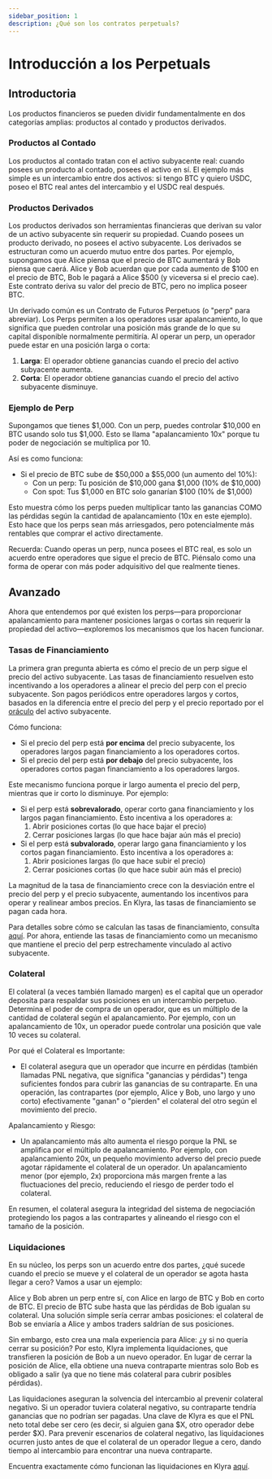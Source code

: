 ```yaml
---
sidebar_position: 1
description: ¿Qué son los contratos perpetuals?
---
```


# Introducción a los Perpetuals

## Introductoria
Los productos financieros se pueden dividir fundamentalmente en dos categorías amplias: productos al contado y productos derivados.

### Productos al Contado
Los productos al contado tratan con el activo subyacente real: cuando posees un producto al contado, posees el activo en sí. El ejemplo más simple es un intercambio entre dos activos: si tengo BTC y quiero USDC, poseo el BTC real antes del intercambio y el USDC real después.

### Productos Derivados
Los productos derivados son herramientas financieras que derivan su valor de un activo subyacente sin requerir su propiedad. Cuando posees un producto derivado, no posees el activo subyacente. Los derivados se estructuran como un acuerdo mutuo entre dos partes. Por ejemplo, supongamos que Alice piensa que el precio de BTC aumentará y Bob piensa que caerá. Alice y Bob acuerdan que por cada aumento de \$100 en el precio de BTC, Bob le pagará a Alice \$500 (y viceversa si el precio cae). Este contrato deriva su valor del precio de BTC, pero no implica poseer BTC.

Un derivado común es un Contrato de Futuros Perpetuos (o "perp" para abreviar). Los Perps permiten a los operadores usar apalancamiento, lo que significa que pueden controlar una posición más grande de lo que su capital disponible normalmente permitiría. Al operar un perp, un operador puede estar en una posición larga o corta:

1. **Larga**: El operador obtiene ganancias cuando el precio del activo subyacente aumenta.
2. **Corta**: El operador obtiene ganancias cuando el precio del activo subyacente disminuye.

### Ejemplo de Perp
Supongamos que tienes \$1,000. Con un perp, puedes controlar \$10,000 en BTC usando solo tus \$1,000. Esto se llama "apalancamiento 10x" porque tu poder de negociación se multiplica por 10.

Así es como funciona:
- Si el precio de BTC sube de \$50,000 a \$55,000 (un aumento del 10%):
  - Con un perp: Tu posición de \$10,000 gana \$1,000 (10% de \$10,000)
  - Con spot: Tus \$1,000 en BTC solo ganarían \$100 (10% de \$1,000)

Esto muestra cómo los perps pueden multiplicar tanto las ganancias COMO las pérdidas según la cantidad de apalancamiento (10x en este ejemplo). Esto hace que los perps sean más arriesgados, pero potencialmente más rentables que comprar el activo directamente.

Recuerda: Cuando operas un perp, nunca posees el BTC real, es solo un acuerdo entre operadores que sigue el precio de BTC. Piénsalo como una forma de operar con más poder adquisitivo del que realmente tienes.

## Avanzado
Ahora que entendemos por qué existen los perps—para proporcionar apalancamiento para mantener posiciones largas o cortas sin requerir la propiedad del activo—exploremos los mecanismos que los hacen funcionar.

### Tasas de Financiamiento
La primera gran pregunta abierta es cómo el precio de un perp sigue el precio del activo subyacente. Las tasas de financiamiento resuelven esto incentivando a los operadores a alinear el precio del perp con el precio subyacente. Son pagos periódicos entre operadores largos y cortos, basados en la diferencia entre el precio del perp y el precio reportado por el [oráculo](./oracle.md) del activo subyacente.

Cómo funciona:
- Si el precio del perp está **por encima** del precio subyacente, los operadores largos pagan financiamiento a los operadores cortos.
- Si el precio del perp está **por debajo** del precio subyacente, los operadores cortos pagan financiamiento a los operadores largos.

Este mecanismo funciona porque ir largo aumenta el precio del perp, mientras que ir corto lo disminuye. Por ejemplo:
- Si el perp está **sobrevalorado**, operar corto gana financiamiento y los largos pagan financiamiento. Esto incentiva a los operadores a:
  1. Abrir posiciones cortas (lo que hace bajar el precio)
  2. Cerrar posiciones largas (lo que hace bajar aún más el precio)
- Si el perp está **subvalorado**, operar largo gana financiamiento y los cortos pagan financiamiento. Esto incentiva a los operadores a:
  1. Abrir posiciones largas (lo que hace subir el precio)
  2. Cerrar posiciones cortas (lo que hace subir aún más el precio)

La magnitud de la tasa de financiamiento crece con la desviación entre el precio del perp y el precio subyacente, aumentando los incentivos para operar y realinear ambos precios. En Klyra, las tasas de financiamiento se pagan cada hora.

Para detalles sobre cómo se calculan las tasas de financiamiento, consulta [aquí](./funding-rates.md). Por ahora, entiende las tasas de financiamiento como un mecanismo que mantiene el precio del perp estrechamente vinculado al activo subyacente.

### Colateral
El colateral (a veces también llamado margen) es el capital que un operador deposita para respaldar sus posiciones en un intercambio perpetuo. Determina el poder de compra de un operador, que es un múltiplo de la cantidad de colateral según el apalancamiento. Por ejemplo, con un apalancamiento de 10x, un operador puede controlar una posición que vale 10 veces su colateral.

Por qué el Colateral es Importante:
- El colateral asegura que un operador que incurre en pérdidas (también llamadas PNL negativa, que significa "ganancias y pérdidas") tenga suficientes fondos para cubrir las ganancias de su contraparte. En una operación, las contrapartes (por ejemplo, Alice y Bob, uno largo y uno corto) efectivamente "ganan" o "pierden" el colateral del otro según el movimiento del precio.

Apalancamiento y Riesgo:
- Un apalancamiento más alto aumenta el riesgo porque la PNL se amplifica por el múltiplo de apalancamiento. Por ejemplo, con apalancamiento 20x, un pequeño movimiento adverso del precio puede agotar rápidamente el colateral de un operador. Un apalancamiento menor (por ejemplo, 2x) proporciona más margen frente a las fluctuaciones del precio, reduciendo el riesgo de perder todo el colateral.

En resumen, el colateral asegura la integridad del sistema de negociación protegiendo los pagos a las contrapartes y alineando el riesgo con el tamaño de la posición.

### Liquidaciones
En su núcleo, los perps son un acuerdo entre dos partes, ¿qué sucede cuando el precio se mueve y el colateral de un operador se agota hasta llegar a cero? Vamos a usar un ejemplo:

Alice y Bob abren un perp entre sí, con Alice en largo de BTC y Bob en corto de BTC. El precio de BTC sube hasta que las pérdidas de Bob igualan su colateral. Una solución simple sería cerrar ambas posiciones: el colateral de Bob se enviaría a Alice y ambos traders saldrían de sus posiciones.

Sin embargo, esto crea una mala experiencia para Alice: ¿y si no quería cerrar su posición? Por esto, Klyra implementa liquidaciones, que transfieren la posición de Bob a un nuevo operador. En lugar de cerrar la posición de Alice, ella obtiene una nueva contraparte mientras solo Bob es obligado a salir (ya que no tiene más colateral para cubrir posibles pérdidas).

Las liquidaciones aseguran la solvencia del intercambio al prevenir colateral negativo. Si un operador tuviera colateral negativo, su contraparte tendría ganancias que no podrían ser pagadas. Una clave de Klyra es que el PNL neto total debe ser cero (es decir, si alguien gana \$X, otro operador debe perder \$X). Para prevenir escenarios de colateral negativo, las liquidaciones ocurren justo antes de que el colateral de un operador llegue a cero, dando tiempo al intercambio para encontrar una nueva contraparte.

Encuentra exactamente cómo funcionan las liquidaciones en Klyra [aquí](./liquidations.md).